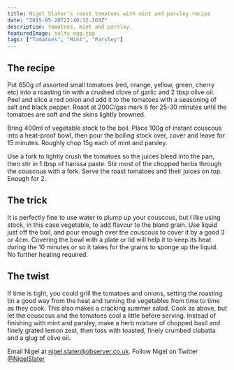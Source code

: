 ```yaml
---
title: Nigel Slater’s roast tomatoes with mint and parsley recipe
date: "2015-05-28T22:40:32.169Z"
description: tomatoes, mint and parsley.
featuredImage: salty_egg.jpg
tags: ["Tomatoes", "Mint", "Parsley"]
---
```



The recipe
----------

Put 650g of assorted small tomatoes (red, orange, yellow, green, cherry etc) into a roasting tin with a crushed clove of garlic and 2 tbsp olive oil. Peel and slice a red onion and add it to the tomatoes with a seasoning of salt and black pepper. Roast at 200C/gas mark 6 for 25-30 minutes until the tomatoes are soft and the skins lightly browned.

Bring 400ml of vegetable stock to the boil. Place 100g of instant couscous into a heat-proof bowl, then pour the boiling stock over, cover and leave for 15 minutes. Roughly chop 15g each of mint and parsley.

Use a fork to lightly crush the tomatoes so the juices bleed into the pan, then stir in 1 tbsp of harissa paste. Stir most of the chopped herbs through the couscous with a fork. Serve the roast tomatoes and their juices on top. Enough for 2.

The trick
---------

It is perfectly fine to use water to plump up your couscous, but I like using stock, in this case vegetable, to add flavour to the bland grain. Use liquid just off the boil, and pour enough over the couscous to cover it by a good 3 or 4cm. Covering the bowl with a plate or lid will help it to keep its heat during the 10 minutes or so it takes for the grains to sponge up the liquid. No further heating required.

The twist
---------

If time is tight, you could grill the tomatoes and onions, setting the roasting tin a good way from the heat and turning the vegetables from time to time as they cook. This also makes a cracking summer salad. Cook as above, but let the couscous and the tomatoes cool a little before serving. Instead of finishing with mint and parsley, make a herb mixture of chopped basil and finely grated lemon zest, then toss with toasted, finely crumbed ciabatta and a glug of olive oil.

  
Email Nigel at [nigel.slater@observer.co.uk](nigel.slater@observer.co.uk). Follow Nigel on Twitter [@NigelSlater](https://twitter.com/nigelslater)